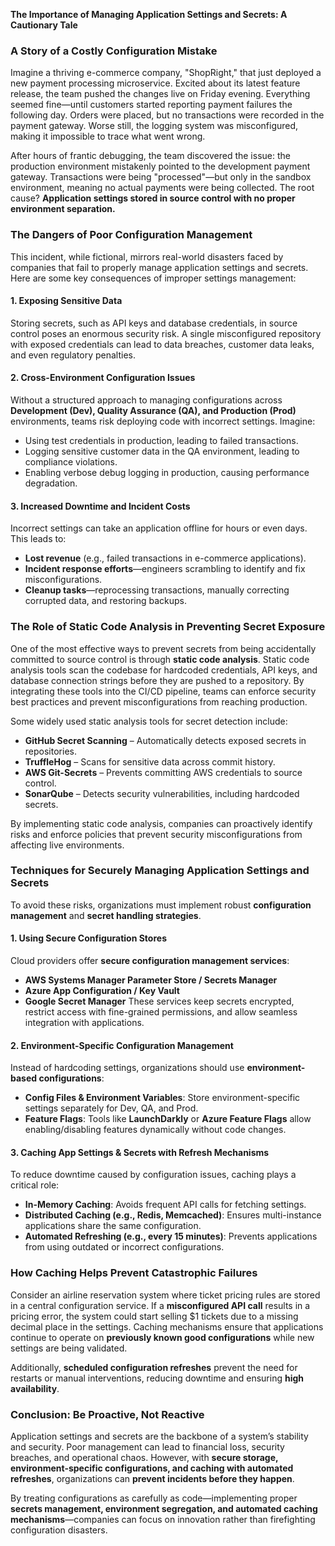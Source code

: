 **The Importance of Managing Application Settings and Secrets: A Cautionary Tale**

### **A Story of a Costly Configuration Mistake**

Imagine a thriving e-commerce company, "ShopRight," that just deployed a new payment processing microservice. Excited about its latest feature release, the team pushed the changes live on Friday evening. Everything seemed fine—until customers started reporting payment failures the following day. Orders were placed, but no transactions were recorded in the payment gateway. Worse still, the logging system was misconfigured, making it impossible to trace what went wrong.

After hours of frantic debugging, the team discovered the issue: the production environment mistakenly pointed to the development payment gateway. Transactions were being "processed"—but only in the sandbox environment, meaning no actual payments were being collected. The root cause? **Application settings stored in source control with no proper environment separation.**

### **The Dangers of Poor Configuration Management**

This incident, while fictional, mirrors real-world disasters faced by companies that fail to properly manage application settings and secrets. Here are some key consequences of improper settings management:

#### **1. Exposing Sensitive Data**

Storing secrets, such as API keys and database credentials, in source control poses an enormous security risk. A single misconfigured repository with exposed credentials can lead to data breaches, customer data leaks, and even regulatory penalties.

#### **2. Cross-Environment Configuration Issues**

Without a structured approach to managing configurations across **Development (Dev), Quality Assurance (QA), and Production (Prod)** environments, teams risk deploying code with incorrect settings. Imagine:

- Using test credentials in production, leading to failed transactions.
- Logging sensitive customer data in the QA environment, leading to compliance violations.
- Enabling verbose debug logging in production, causing performance degradation.

#### **3. Increased Downtime and Incident Costs**

Incorrect settings can take an application offline for hours or even days. This leads to:
- **Lost revenue** (e.g., failed transactions in e-commerce applications).
- **Incident response efforts**—engineers scrambling to identify and fix misconfigurations.
- **Cleanup tasks**—reprocessing transactions, manually correcting corrupted data, and restoring backups.

### **The Role of Static Code Analysis in Preventing Secret Exposure**

One of the most effective ways to prevent secrets from being accidentally committed to source control is through **static code analysis**. Static code analysis tools scan the codebase for hardcoded credentials, API keys, and database connection strings before they are pushed to a repository. By integrating these tools into the CI/CD pipeline, teams can enforce security best practices and prevent misconfigurations from reaching production.

Some widely used static analysis tools for secret detection include:
- **GitHub Secret Scanning** – Automatically detects exposed secrets in repositories.
- **TruffleHog** – Scans for sensitive data across commit history.
- **AWS Git-Secrets** – Prevents committing AWS credentials to source control.
- **SonarQube** – Detects security vulnerabilities, including hardcoded secrets.

By implementing static code analysis, companies can proactively identify risks and enforce policies that prevent security misconfigurations from affecting live environments.

### **Techniques for Securely Managing Application Settings and Secrets**

To avoid these risks, organizations must implement robust **configuration management** and **secret handling strategies**. 

#### **1. Using Secure Configuration Stores**

Cloud providers offer **secure configuration management services**:
- **AWS Systems Manager Parameter Store / Secrets Manager**
- **Azure App Configuration / Key Vault**
- **Google Secret Manager**
These services keep secrets encrypted, restrict access with fine-grained permissions, and allow seamless integration with applications.

#### **2. Environment-Specific Configuration Management**

Instead of hardcoding settings, organizations should use **environment-based configurations**:
- **Config Files & Environment Variables**: Store environment-specific settings separately for Dev, QA, and Prod.
- **Feature Flags**: Tools like **LaunchDarkly** or **Azure Feature Flags** allow enabling/disabling features dynamically without code changes.

#### **3. Caching App Settings & Secrets with Refresh Mechanisms**

To reduce downtime caused by configuration issues, caching plays a critical role:
- **In-Memory Caching**: Avoids frequent API calls for fetching settings.
- **Distributed Caching (e.g., Redis, Memcached)**: Ensures multi-instance applications share the same configuration.
- **Automated Refreshing (e.g., every 15 minutes)**: Prevents applications from using outdated or incorrect configurations.

### **How Caching Helps Prevent Catastrophic Failures**

Consider an airline reservation system where ticket pricing rules are stored in a central configuration service. If a **misconfigured API call** results in a pricing error, the system could start selling $1 tickets due to a missing decimal place in the settings. Caching mechanisms ensure that applications continue to operate on **previously known good configurations** while new settings are being validated.

Additionally, **scheduled configuration refreshes** prevent the need for restarts or manual interventions, reducing downtime and ensuring **high availability**.

### **Conclusion: Be Proactive, Not Reactive**

Application settings and secrets are the backbone of a system’s stability and security. Poor management can lead to financial loss, security breaches, and operational chaos. However, with **secure storage, environment-specific configurations, and caching with automated refreshes**, organizations can **prevent incidents before they happen**.

By treating configurations as carefully as code—implementing proper **secrets management, environment segregation, and automated caching mechanisms**—companies can focus on innovation rather than firefighting configuration disasters.

